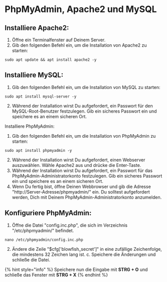 # PhpMyAdmin, Apache2 und MySQL

## Installiere Apache2:&#x20;

1. Öffne ein Terminalfenster auf Deinem Server.&#x20;
2. Gib den folgenden Befehl ein, um die Installation von Apache2 zu starten:&#x20;

```
sudo apt update && apt install apache2 -y
```

## Installiere MySQL:&#x20;

1. Gib den folgenden Befehl ein, um die Installation von MySQL zu starten:

```
sudo apt install mysql-server -y
```

2. Während der Installation wirst Du aufgefordert, ein Passwort für den MySQL-Root-Benutzer festzulegen. Gib ein sicheres Passwort ein und speichere es an einem sicheren Ort.

Installiere PhpMyAdmin:&#x20;

1. Gib den folgenden Befehl ein, um die Installation von PhpMyAdmin zu starten:&#x20;

```
sudo apt install phpmyadmin -y
```

2. Während der Installation wirst Du aufgefordert, einen Webserver auszuwählen. Wähle Apache2 aus und drücke die Enter-Taste.&#x20;
3. Während der Installation wirst Du aufgefordert, ein Passwort für das PhpMyAdmin-Administratorkonto festzulegen. Gib ein sicheres Passwort ein und speichere es an einem sicheren Ort.&#x20;
4. Wenn Du fertig bist, öffne Deinen Webbrowser und gib die Adresse "http://Server-Adresse/phpmyadmin/" ein. Du solltest aufgefordert werden, Dich mit Deinem PhpMyAdmin-Administratorkonto anzumelden.

## Konfiguriere PhpMyAdmin:&#x20;

1. Öffne die Datei "config.inc.php", die sich im Verzeichnis "/etc/phpmyadmin/" befindet.&#x20;

```
nano /etc/phpmyadmin/config.inc.php
```

2. Ändere die Zeile "$cfg\['blowfish\_secret']" in eine zufällige Zeichenfolge, die mindestens 32 Zeichen lang ist. c. Speichere die Änderungen und schließe die Datei.

{% hint style="info" %}
Speichere nun die Eingabe mit **STRG + O** und schließe das Fenster mit **STRG + X**
{% endhint %}
